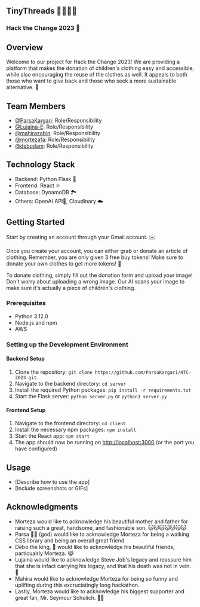 ## TinyThreads 👶💧👕🥶

### Hack the Change 2023 🫳

## Overview

Welcome to our project for Hack the Change 2023! We are providing a platform that makes the donation of children's clothing easy and accessible, while also encouraging the reuse of the clothes as well. It appeals to both those who want to give back and those who seek a more sustainable alternative. 👶


## Team Members

- [@ParsaKargari](https://github.com/ParsaKargari): Role/Responsibility
- [@Lujaina-E](https://github.com/Lujaina-E): Role/Responsibility
- [@mahirazabin](https://github.com/mahirazabin): Role/Responsibility
- [@mortezafa](https://github.com/mortezafa): Role/Responsibility
- [@debodam](https://github.com/debodam): Role/Responsibility

## Technology Stack

- Backend: Python Flask 🐍
- Frontend: React ⚛
- Database: DynamoDB 🏞️
- Others: OpenAI API🤖, Cloudinary ☁️

## Getting Started
Start by creating an account through your Gmail account. ✉️

Once you create your account, you can either grab or donate an article of clothing. Remember, you are only given 3 free buy tokens! Make sure to donate your own clothes to get more tokens! 🫶

To donate clothing, simply fill out the donation form and upload your image! Don't worry about uploading a wrong image. Our AI scans your image to make sure it's actually a piece of children's clothing.


### Prerequisites

- Python 3.12.0
- Node.js and npm
- AWS

### Setting up the Development Environment

#### Backend Setup

1. Clone the repository: `git clone https://github.com/ParsaKargari/HTC-2023.git`
2. Navigate to the backend directory: `cd server`
3. Install the required Python packages: `pip install -r requirements.txt`
4. Start the Flask server: `python server.py` or `python3 server.py`

#### Frontend Setup

1. Navigate to the frontend directory: `cd client`
2. Install the necessary npm packages: `npm install`
3. Start the React app: `npm start`
4. The app should now be running on [http://localhost:3000](http://localhost:3000) (or the port you have configured)

## Usage

- [Describe how to use the app]
- [Include screenshots or GIFs]

## Acknowledgments

- Morteza would like to acknowledge his beautiful mother and father for raising such a great, handsome, and fashionable son. 😽😽😽😽😽😽😽
- Parsa 👨‍🦲 (god) would like to acknowledge Morteza for being a walking CSS library and being an overall great friend.
- Debo the king, 👑 would like to acknowledge his beautiful friends, particualrly Morteza. 😹
- Lujaina would like to acknowledge Steve Job's legacy and reassure him that she is infact carrying his legacy, and that his death was not in vein. 
- Mahira would like to acknowledge Morteza for being so funny and uplifting during this excruciatingly long hackathon.
- Lastly, Morteza would like to acknowledge his biggest supporter and great fan, Mr. Seymour Schulich. 🗿💵


